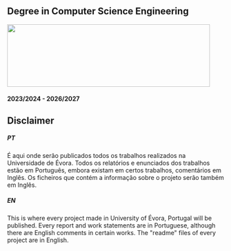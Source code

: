## Degree in Computer Science Engineering

<img src="https://github.com/miguelrocha1/UEvora/assets/120139770/6befbcc2-b6e0-4dbe-9836-7aa469f9faa0" width="470" height="145">

####                                             2023/2024 - 2026/2027

## Disclaimer
##### PT
É aqui onde serão publicados todos os trabalhos realizados na Universidade de Évora.
Todos os relatórios e enunciados dos trabalhos estão em Português, embora existam em certos trabalhos, comentários em Inglês. 
Os ficheiros que contém a informação sobre o projeto serão também em Inglês.
##### EN
This is where every project made in University of Évora, Portugal will be published.
Every report and work statements are in Portuguese, although there are English comments in certain works.
The "readme" files of every project are in English.
